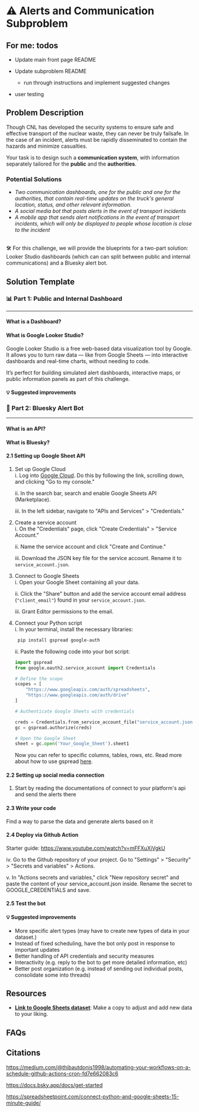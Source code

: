 # ⚠️ Alerts and Communication Subproblem 



## For me: todos

* Update main front page README

* Update subproblem README
   * run through instructions and implement suggested changes

* user testing

## Problem Description 
 Though CNL has developed the security systems to ensure safe and effective transport of the nuclear waste, they can never be truly failsafe. In the case of an incident, alerts must be rapidly disseminated to contain the hazards and minimize casualties. 

Your task is to design such a **communication system**, with information separately tailored for the **public** and the **authorities**.

### Potential Solutions 
* *Two communication dashboards, one for the public and one for the authorities, that contain real-time updates on the truck's general location, status, and other relevant information.*
* *A social media bot that posts alerts in the event of transport incidents*  
* *A mobile app that sends alert notifications in the event of transport incidents, which will only be displayed to people whose location is close to the incident* 

<br>
🛠️ For this challenge, we will provide the blueprints for a two-part solution: Looker Studio dashboards (which can can split between public and internal communications) and a Bluesky alert bot.

## Solution Template

### 📊 Part 1: Public and Internal Dashboard

---

#### What is a Dashboard?

#### What is Google Looker Studio? 

Google Looker Studio is a free web-based data visualization tool by Google. It allows you to turn raw data — like from Google Sheets — into interactive dashboards and real-time charts, without needing to code. 

It’s perfect for building simulated alert dashboards, interactive maps, or public information panels as part of this challenge. 

#### 💡 Suggested improvements 

### 📣 Part 2: Bluesky Alert Bot 

---

#### What is an API?

#### What is Bluesky? 

#### 2.1 Setting up Google Sheet API 

1. Set up Google Cloud  
    i. Log into [Google Cloud](https://cloud.google.com/). Do this by following the link, scrolling down, and clicking "Go to my console."  

    ii. In the search bar, search and enable Google Sheets API (Marketplace).  

    iii. In the left sidebar, navigate to "APIs and Services" > "Credentials."  

2. Create a service account  
    i. On the "Credentials" page, click "Create Credentials" > "Service Account."  

    ii. Name the service account and click "Create and Continue."  

    iii. Download the JSON key file for the service account. Rename it to `service_account.json`.  

3. Connect to Google Sheets  
    i. Open your Google Sheet containing all your data. 

    ii. Click the "Share" button and add the service account email address (`"client_email"`) found in your `service_account.json`.

    iii. Grant Editor permissions to the email. 

4. Connect your Python script  
    i. In your terminal, install the necessary libraries:  
    ``` bash
     pip install gspread google-auth
    ```  
    ii. Paste the following code into your bot script:  
    ``` python
    import gspread
    from google.oauth2.service_account import Credentials

    # Define the scope
    scopes = [
        "https://www.googleapis.com/auth/spreadsheets",
        "https://www.googleapis.com/auth/drive"
    ]

    # Authenticate Google Sheets with credentials

    creds = Credentials.from_service_account_file("service_account.json", scopes=scopes)
    gc = gspread.authorize(creds)

    # Open the Google Sheet
    sheet = gc.open('Your_Google_Sheet').sheet1
    ```
    Now you can refer to specific columns, tables, rows, etc. Read more about how to use gspread [here](https://docs.gspread.org/en/latest/). 

#### 2.2 Setting up social media connection
1. Start by reading the documentations of 
connect to your platform's api and send the alerts there  

#### 2.3 Write your code 
Find a way to parse the data and generate alerts based on it 

#### 2.4 Deploy via Github Action
Starter guide: https://www.youtube.com/watch?v=mFFXuXjVgkU

iv. Go to the Github repository of your project. Go to "Settings" > "Security" > "Secrets and variables" > Actions.  

v. In "Actions secrets and variables," click "New repository secret" and paste the content of your service_account.json inside. Rename the secret to GOOGLE_CREDENTIALS and save.

#### 2.5 Test the bot 

#### 💡 Suggested improvements 
* More specific alert types (may have to create new types of data in your dataset.)
* Instead of fixed scheduling, have the bot only post in response to important updates
* Better handling of API credentials and security measures 
* Interactivity (e.g. reply to the bot to get more detailed information, etc)  
* Better post organization (e.g. instead of sending out individual posts, consolidate some into threads)

## Resources 
* [**Link to Google Sheets dataset**](https://docs.google.com/spreadsheets/d/1OjUgnxIO0DFm4mhyJQ-2K-jQ2L1gPBy0DVwrID45a6Y/edit?usp=sharing): Make a copy to adjust and add new data to your liking. 

## FAQs


## Citations

https://medium.com/@thibautdonis1998/automating-your-workflows-on-a-schedule-github-actions-cron-fd7e662083c6  

https://docs.bsky.app/docs/get-started  

https://spreadsheetpoint.com/connect-python-and-google-sheets-15-minute-guide/

